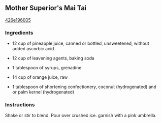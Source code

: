 ## Mother Superior's Mai Tai

[426e196005](http://www.food.com/recipe/mother-superiors-mai-tai-32827)

### Ingredients

 - 12 cup of pineapple juice, canned or bottled, unsweetened, without added ascorbic acid

 - 12 cup of leavening agents, baking soda

 - 1 tablespoon of syrups, grenadine

 - 14 cup of orange juice, raw

 - 1 tablespoon of shortening confectionery, coconut (hydrogenated) and or palm kernel (hydrogenated)

### Instructions

Shake or stir to blend. Pour over crushed ice. garnish with a pink umbrella.